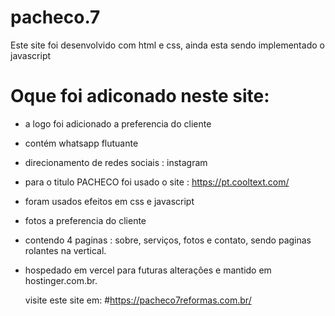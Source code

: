 # pacheco.7 

Este site foi desenvolvido com html e css, ainda esta sendo implementado o javascript

# Oque foi adiconado neste site: 
- a logo foi adicionado a preferencia do cliente
- contém whatsapp flutuante
- direcionamento de redes sociais : instagram
- para o titulo PACHECO foi usado o site : https://pt.cooltext.com/
- foram usados efeitos em css e javascript
- fotos a preferencia do cliente 
- contendo 4 paginas : sobre, serviços, fotos e contato, sendo paginas rolantes na vertical.
- hospedado em vercel para futuras alteraçôes e mantido em hostinger.com.br.

  visite este site em: #https://pacheco7reformas.com.br/ 
